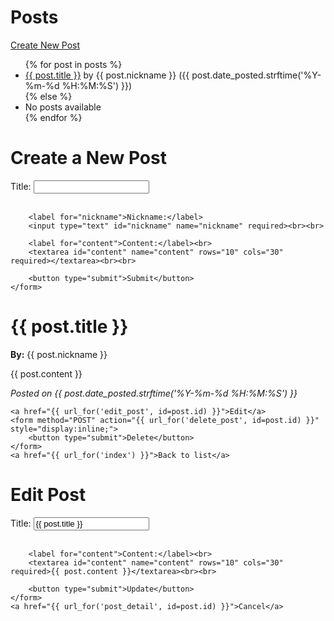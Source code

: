 <!DOCTYPE html>
<html lang="en">
<head>
    <meta charset="UTF-8">
    <meta name="viewport" content="width=device-width, initial-scale=1.0">
    <title>Post List</title>
</head>
<body>
    <h1>Posts</h1>
    <a href="{{ url_for('new_post') }}">Create New Post</a>
    <ul>
        {% for post in posts %}
        <li>
            <a href="{{ url_for('post_detail', id=post.id) }}">{{ post.title }}</a> by {{ post.nickname }} 
            ({{ post.date_posted.strftime('%Y-%m-%d %H:%M:%S') }})
        </li>
        {% else %}
        <li>No posts available</li>
        {% endfor %}
    </ul>
</body>
</html>
<!DOCTYPE html>
<html lang="en">
<head>
    <meta charset="UTF-8">
    <meta name="viewport" content="width=device-width, initial-scale=1.0">
    <title>New Post</title>
</head>
<body>
    <h1>Create a New Post</h1>
    <form method="POST" action="{{ url_for('new_post') }}">
        <label for="title">Title:</label>
        <input type="text" id="title" name="title" required><br><br>

        <label for="nickname">Nickname:</label>
        <input type="text" id="nickname" name="nickname" required><br><br>

        <label for="content">Content:</label><br>
        <textarea id="content" name="content" rows="10" cols="30" required></textarea><br><br>

        <button type="submit">Submit</button>
    </form>
</body>
</html>
<!DOCTYPE html>
<html lang="en">
<head>
    <meta charset="UTF-8">
    <meta name="viewport" content="width=device-width, initial-scale=1.0">
    <title>{{ post.title }}</title>
</head>
<body>
    <h1>{{ post.title }}</h1>
    <p><strong>By:</strong> {{ post.nickname }}</p>
    <p>{{ post.content }}</p>
    <p><em>Posted on {{ post.date_posted.strftime('%Y-%m-%d %H:%M:%S') }}</em></p>

    <a href="{{ url_for('edit_post', id=post.id) }}">Edit</a>
    <form method="POST" action="{{ url_for('delete_post', id=post.id) }}" style="display:inline;">
        <button type="submit">Delete</button>
    </form>
    <a href="{{ url_for('index') }}">Back to list</a>
</body>
</html>
<!DOCTYPE html>
<html lang="en">
<head>
    <meta charset="UTF-8">
    <meta name="viewport" content="width=device-width, initial-scale=1.0">
    <title>Edit Post</title>
</head>
<body>
    <h1>Edit Post</h1>
    <form method="POST" action="{{ url_for('edit_post', id=post.id) }}">
        <label for="title">Title:</label>
        <input type="text" id="title" name="title" value="{{ post.title }}" required><br><br>

        <label for="content">Content:</label><br>
        <textarea id="content" name="content" rows="10" cols="30" required>{{ post.content }}</textarea><br><br>

        <button type="submit">Update</button>
    </form>
    <a href="{{ url_for('post_detail', id=post.id) }}">Cancel</a>
</body>
</html>
